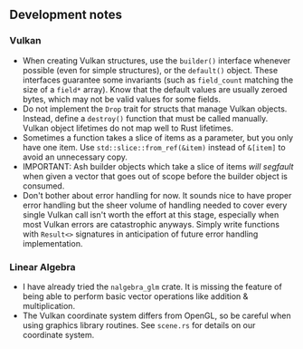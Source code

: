 ## Development notes
### Vulkan
* When creating Vulkan structures, use the `builder()` interface
    whenever possible (even for simple structures), or the `default()` object.
    These interfaces guarantee some invariants
    (such as `field_count` matching the size of a `field*` array).
    Know that the default values are usually zeroed bytes,
    which may not be valid values for some fields.
* Do not implement the `Drop` trait for structs that manage Vulkan objects.
    Instead, define a `destroy()` function that must be called manually.
    Vulkan object lifetimes do not map well to Rust lifetimes.
* Sometimes a function takes a slice of items as a parameter, but you only have one item.
    Use `std::slice::from_ref(&item)` instead of `&[item]` to avoid an unnecessary copy.
* IMPORTANT: Ash builder objects which take a slice of items
    _will segfault_ when given a vector that goes out of scope
    before the builder object is consumed.
* Don't bother about error handling for now.
    It sounds nice to have proper error handling
    but the sheer volume of handling needed to cover every single Vulkan call
    isn't worth the effort at this stage,
    especially when most Vulkan errors are catastrophic anyways.
    Simply write functions with `Result<>` signatures
    in anticipation of future error handling implementation.
### Linear Algebra
* I have already tried the `nalgebra_glm` crate.
    It is missing the feature of being able to perform basic vector operations
    like addition & multiplication.
* The Vulkan coordinate system differs from OpenGL,
    so be careful when using graphics library routines.
    See `scene.rs` for details on our coordinate system.
